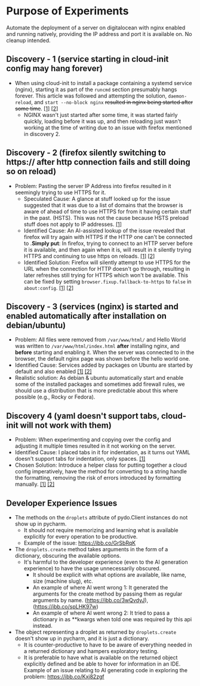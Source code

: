 # Purpose of Experiments

Automate the deployment of a server on digitalocean with nginx enabled and running natively, providing the IP address and port it is available on. No cleanup intended.

## Discovery - 1 (service starting in cloud-init config may hang forever)
- When using cloud-init to install a package containing a systemd service (nginx), starting it as part of the ``runcmd`` section presumably hangs forever. This article was followed and attempting the solution, ``daemon-reload``, and ``start --no-block nginx`` ~~resulted in nginx being started after some time~~. [\[1\]](https://ibb.co/XrszWggx) [\[2\]](https://ibb.co/WvskSDPp) 
  - NGINX wasn't just started after some time, it was started fairly quickly, loading before it was up, and then reloading just wasn't working at the time of writing due to an issue with firefox mentioned in discovery 2.

## Discovery - 2 (firefox silently switching to https:// after http connection fails and still doing so on reload)
- Problem: Pasting the server IP Address into firefox resulted in it seemingly trying to use HTTPS for it. 
  - Speculated Cause: A glance at stuff looked up for the issue suggested that it was due to a list of domains that the browser is aware of ahead of time to use HTTPS for from it having certain stuff in the past. (HSTS). This was not the cause because HSTS preload stuff does not apply to IP addresses. [\[1\]](https://support.mozilla.org/en-US/questions/1413426)
  - Identified Cause: An AI-assisted lookup of the issue revealed that firefox will try again with HTTPS if the HTTP one can't be connected to .**Simply put**: In firefox, trying to connect to an HTTP server before it is available, and then again when it is, will result in it silently trying HTTPS and continuing to use https on reloads. [\[1\]](https://ibb.co/BHRP2bGm) [\[2\]](https://ibb.co/Zp7FqRPt)
  - Identified Solution: Firefox will silently attempt to use HTTPS for the URL when the connection for HTTP doesn't go through, resulting in later refreshes still trying for HTTPS which won't be available. This can be fixed by setting ``browser.fixup.fallback-to-https`` to ``false`` in ``about:config``. [\[1\]](https://ibb.co/WpDtYJRs) [\[2\]](https://ibb.co/xtJPW4Cf)

## Discovery - 3 (services (nginx) is started and enabled automatically after installation on debian/ubuntu)
- Problem: All files were removed from ``/var/www/html/`` and Hello World was written to ``/var/www/html/index.html`` **after** installing nginx, and **before** starting and enabling it. When the server was connected to in the browser, the default nginx page was shown before the hello world one. 
- Identified Cause: Services added by packages on Ubuntu are started by default and also enabled [\[1\]](https://ibb.co/MygN4MM8) [\[2\]](https://serverfault.com/questions/861583/how-to-stop-nginx-from-being-automatically-started-on-install)
- Realistic solution: As debian & ubuntu automatically start and enable some of the installed packages and sometimes add firewall rules, we should use a distribution that is more predictable about this where possible (e.g., Rocky or Fedora).

## Discovery 4 (yaml doesn't support tabs, cloud-init will not work with them)
- Problem: When experimenting and copying over the config and adjusting it multiple times resulted in it not working on the server.
- Identified Cause: I placed tabs in it for indentation, as it turns out YAML doesn't support tabs for indentation, only spaces. [\[1\]](https://stackoverflow.com/questions/19975954/a-yaml-file-cannot-contain-tabs-as-indentation)
- Chosen Solution: Introduce a helper class for putting together a cloud config imperatively, have the method for converting to a string handle the formatting, removing the risk of errors introduced by formatting manually. [\[1\]](https://ibb.co/k6XdsK2R) [\[2\]](https://ibb.co/Kjhmz8Hn)

## Developer Experience Issues

- The methods on the ``droplets`` attribute of pydo.Client instances do not show up in pycharm.
    - It should not require memorizing and learning what is available explicitly for every operation to be productive.
    - Example of the issue: https://ibb.co/GrSbRqK
- The ``droplets.create`` method takes arguments in the form of a dictionary, obscuring the available options.
  - It's harmful to the developer experience (even to the AI generation experience) to have the usage unnecessarily obscured.
    - It should be explicit with what options are available, like name, size (machine slug), etc. 
    - An example of where AI went wrong 1: It generated the arguments for the create method by passing them as regular arguments by name. (https://ibb.co/3wQvdyJ), (https://ibb.co/spLHK97w)
    - An example of where AI went wrong 2: It tried to pass a dictionary in as **kwargs when told one was required by this api instead. 
- The object representing a droplet as returned by ``droplets.create`` doesn't show up in pycharm, and it is just a dictionary.
  - It is counter-productive to have to be aware of everything needed in a returned dictionary and hampers exploratory testing.
  - It is preferable to have what is available on the returned object explicitly defined and be able to hover for information in an IDE. Example of an issue relating to AI generating code in exploring the problem: https://ibb.co/Kxj82zgf